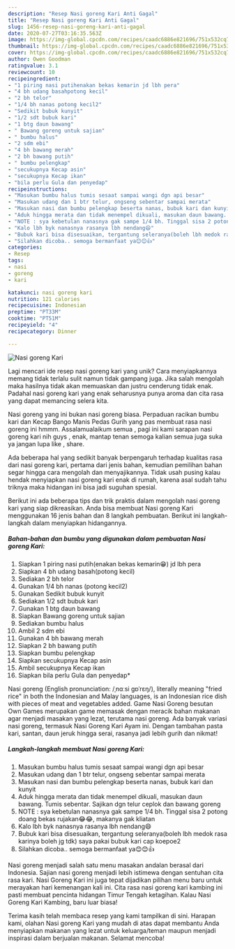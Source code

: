 ```yaml
---
description: "Resep Nasi goreng Kari Anti Gagal"
title: "Resep Nasi goreng Kari Anti Gagal"
slug: 1456-resep-nasi-goreng-kari-anti-gagal
date: 2020-07-27T03:16:35.563Z
image: https://img-global.cpcdn.com/recipes/caadc6886e821696/751x532cq70/nasi-goreng-kari-foto-resep-utama.jpg
thumbnail: https://img-global.cpcdn.com/recipes/caadc6886e821696/751x532cq70/nasi-goreng-kari-foto-resep-utama.jpg
cover: https://img-global.cpcdn.com/recipes/caadc6886e821696/751x532cq70/nasi-goreng-kari-foto-resep-utama.jpg
author: Owen Goodman
ratingvalue: 3.1
reviewcount: 10
recipeingredient:
- "1 piring nasi putihenakan bekas kemarin jd lbh pera"
- "4 bh udang basahpotong kecil"
- "2 bh telor"
- "1/4 bh nanas potong kecil2"
- "Sedikit bubuk kunyit"
- "1/2 sdt bubuk kari"
- "1 btg daun bawang"
- " Bawang goreng untuk sajian"
- " bumbu halus"
- "2 sdm ebi"
- "4 bh bawang merah"
- "2 bh bawang putih"
- " bumbu pelengkap"
- "secukupnya Kecap asin"
- "secukupnya Kecap ikan"
- "bila perlu Gula dan penyedap"
recipeinstructions:
- "Masukan bumbu halus tumis sesaat sampai wangi dgn api besar"
- "Masukan udang dan 1 btr telur, ongseng sebentar sampai merata"
- "Masukan nasi dan bumbu pelengkap beserta nanas, bubuk kari dan kunyit"
- "Aduk hingga merata dan tidak menempel dikuali, masukan daun bawang. Tumis sebentar. Sajikan dgn telur ceplok dan bawang goreng"
- "NOTE : sya kebetulan nanasnya gak sampe 1/4 bh. Tinggal sisa 2 potong doang bekas rujakan😂😂, makanya gak kliatan"
- "Kalo lbh byk nanasnya rasanya lbh nendang😄"
- "Bubuk kari bisa disesuaikan, tergantung seleranya(boleh lbh medok rasa karinya boleh jg tdk) saya pakai bubuk kari cap koepoe2"
- "Silahkan dicoba.. semoga bermanfaat ya😊😊👍"
categories:
- Resep
tags:
- nasi
- goreng
- kari

katakunci: nasi goreng kari 
nutrition: 121 calories
recipecuisine: Indonesian
preptime: "PT33M"
cooktime: "PT51M"
recipeyield: "4"
recipecategory: Dinner

---
```



![Nasi goreng Kari](https://img-global.cpcdn.com/recipes/caadc6886e821696/751x532cq70/nasi-goreng-kari-foto-resep-utama.jpg)

Lagi mencari ide resep nasi goreng kari yang unik? Cara menyiapkannya memang tidak terlalu sulit namun tidak gampang juga. Jika salah mengolah maka hasilnya tidak akan memuaskan dan justru cenderung tidak enak. Padahal nasi goreng kari yang enak seharusnya punya aroma dan cita rasa yang dapat memancing selera kita.

Nasi goreng yang ini bukan nasi goreng biasa. Perpaduan racikan bumbu kari dan Kecap Bango Manis Pedas Gurih yang pas membuat rasa nasi goreng ini hmmm. Assalamualaikum semua , pagi ini kami sarapan nasi goreng kari nih guys , enak, mantap tenan semoga kalian semua juga suka ya jangan lupa like , share.

Ada beberapa hal yang sedikit banyak berpengaruh terhadap kualitas rasa dari nasi goreng kari, pertama dari jenis bahan, kemudian pemilihan bahan segar hingga cara mengolah dan menyajikannya. Tidak usah pusing kalau hendak menyiapkan nasi goreng kari enak di rumah, karena asal sudah tahu triknya maka hidangan ini bisa jadi suguhan spesial.


Berikut ini ada beberapa tips dan trik praktis dalam mengolah nasi goreng kari yang siap dikreasikan. Anda bisa membuat Nasi goreng Kari menggunakan 16 jenis bahan dan 8 langkah pembuatan. Berikut ini langkah-langkah dalam menyiapkan hidangannya.

<!--inarticleads1-->

##### Bahan-bahan dan bumbu yang digunakan dalam pembuatan Nasi goreng Kari:

1. Siapkan 1 piring nasi putih(enakan bekas kemarin😁) jd lbh pera
1. Siapkan 4 bh udang basah(potong kecil)
1. Sediakan 2 bh telor
1. Gunakan 1/4 bh nanas (potong kecil2)
1. Gunakan Sedikit bubuk kunyit
1. Sediakan 1/2 sdt bubuk kari
1. Gunakan 1 btg daun bawang
1. Siapkan  Bawang goreng untuk sajian
1. Sediakan  bumbu halus
1. Ambil 2 sdm ebi
1. Gunakan 4 bh bawang merah
1. Siapkan 2 bh bawang putih
1. Siapkan  bumbu pelengkap
1. Siapkan secukupnya Kecap asin
1. Ambil secukupnya Kecap ikan
1. Siapkan bila perlu Gula dan penyedap*


Nasi goreng (English pronunciation: /ˌnɑːsi ɡɒˈrɛŋ/), literally meaning &#34;fried rice&#34; in both the Indonesian and Malay languages, is an Indonesian rice dish with pieces of meat and vegetables added. Game Nasi Goreng besutan Own Games merupakan game memasak dengan meracik bahan makanan agar menjadi masakan yang lezat, terutama nasi goreng. Ada banyak variasi nasi goreng, termasuk Nasi Goreng Kari Ayam ini. Dengan tambahan pasta kari, santan, daun jeruk hingga serai, rasanya jadi lebih gurih dan nikmat! 

<!--inarticleads2-->

##### Langkah-langkah membuat Nasi goreng Kari:

1. Masukan bumbu halus tumis sesaat sampai wangi dgn api besar
1. Masukan udang dan 1 btr telur, ongseng sebentar sampai merata
1. Masukan nasi dan bumbu pelengkap beserta nanas, bubuk kari dan kunyit
1. Aduk hingga merata dan tidak menempel dikuali, masukan daun bawang. Tumis sebentar. Sajikan dgn telur ceplok dan bawang goreng
1. NOTE : sya kebetulan nanasnya gak sampe 1/4 bh. Tinggal sisa 2 potong doang bekas rujakan😂😂, makanya gak kliatan
1. Kalo lbh byk nanasnya rasanya lbh nendang😄
1. Bubuk kari bisa disesuaikan, tergantung seleranya(boleh lbh medok rasa karinya boleh jg tdk) saya pakai bubuk kari cap koepoe2
1. Silahkan dicoba.. semoga bermanfaat ya😊😊👍


Nasi goreng menjadi salah satu menu masakan andalan berasal dari Indonesia. Sajian nasi goreng menjadi lebih istimewa dengan sentuhan cita rasa kari. Nasi Goreng Kari ini juga tepat dijadikan pilihan menu baru untuk merayakan hari kemenangan kali ini. Cita rasa nasi goreng kari kambing ini pasti membuat pencinta hidangan Timur Tengah ketagihan. Kalau Nasi Goreng Kari Kambing, baru luar biasa! 

Terima kasih telah membaca resep yang kami tampilkan di sini. Harapan kami, olahan Nasi goreng Kari yang mudah di atas dapat membantu Anda menyiapkan makanan yang lezat untuk keluarga/teman maupun menjadi inspirasi dalam berjualan makanan. Selamat mencoba!

